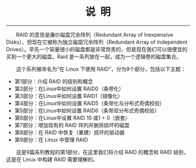 # <center>说&nbsp;&nbsp;明
--------
&nbsp;&nbsp;&nbsp;&nbsp;&nbsp;&nbsp;&nbsp;RAID 的意思是廉价磁盘冗余阵列（Redundant Array of Inexpensive Disks），但现在它被称为独立磁盘冗余阵列（Redundant Array of Independent Drives）。早先一个容量很小的磁盘都是非常昂贵的，但是现在我们可以很便宜的买到一个更大的磁盘。Raid 是一系列放在一起，成为一个逻辑卷的磁盘集合。

&nbsp;&nbsp;&nbsp;&nbsp;&nbsp;&nbsp;&nbsp;这个系列被命名为“在 Linux 下使用 RAID”，分为9个部分，包括以下主题：
- 第1部分：介绍 RAID 的级别和概念
- 第2部分：在Linux中如何设置 RAID0（条带化）
- 第3部分：在Linux中如何设置 RAID1（镜像化）
- 第4部分：在Linux中如何设置 RAID5（条带化与分布式奇偶校验）
- 第5部分：在Linux中如何设置 RAID6（条带双分布式奇偶校验）
- 第6部分：在Linux中设置 RAID 10 或1 + 0（嵌套）
- 第7部分：增加现有的 RAID 阵列并删除损坏的磁盘
- 第8部分：在 RAID 中恢复（重建）损坏的驱动器
- 第9部分：在 Linux 中管理 RAID

&nbsp;&nbsp;&nbsp;&nbsp;&nbsp;&nbsp;&nbsp;这是9篇系列教程的第1部分，在这里我们将介绍 RAID 的概念和 RAID 级别，这是在 Linux 中构建 RAID 需要理解的。
